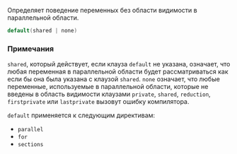 Определяет поведение переменных без области видимости в параллельной области.

```cpp
default(shared | none)
```

### Примечания

`shared`, который действует, если клауза `default` не указана, означает, что любая переменная в параллельной области будет рассматриваться как если бы она была указана с клаузой `shared`. `none` означает, что любые переменные, используемые в параллельной области, которые не введены в область видимости клаузами `private`, `shared`, `reduction`, `firstprivate` или `lastprivate` вызовут ошибку компилятора.

`default` применяется к следующим директивам:

- `parallel`
- `for`
- `sections`
